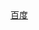 <!DOCTYPE html>
<html>
<head>
<meta charset="utf-8">
<title>文档</title>
</head>
 
<body>
<a href="http://www.baidu.com">百度</a>
</body>
 
</html>
